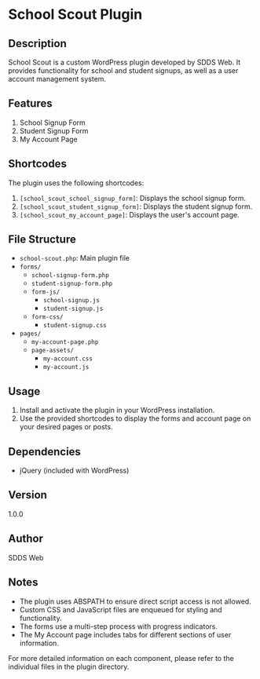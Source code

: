 # School Scout Plugin

## Description

School Scout is a custom WordPress plugin developed by SDDS Web. It provides functionality for school and student signups, as well as a user account management system.

## Features

1. School Signup Form
2. Student Signup Form
3. My Account Page

## Shortcodes

The plugin uses the following shortcodes:

1. `[school_scout_school_signup_form]`: Displays the school signup form.
2. `[school_scout_student_signup_form]`: Displays the student signup form.
3. `[school_scout_my_account_page]`: Displays the user's account page.

## File Structure

- `school-scout.php`: Main plugin file
- `forms/`
  - `school-signup-form.php`
  - `student-signup-form.php`
  - `form-js/`
    - `school-signup.js`
    - `student-signup.js`
  - `form-css/`
    - `student-signup.css`
- `pages/`
  - `my-account-page.php`
  - `page-assets/`
    - `my-account.css`
    - `my-account.js`

## Usage

1. Install and activate the plugin in your WordPress installation.
2. Use the provided shortcodes to display the forms and account page on your desired pages or posts.

## Dependencies

- jQuery (included with WordPress)

## Version

1.0.0

## Author

SDDS Web

## Notes

- The plugin uses ABSPATH to ensure direct script access is not allowed.
- Custom CSS and JavaScript files are enqueued for styling and functionality.
- The forms use a multi-step process with progress indicators.
- The My Account page includes tabs for different sections of user information.

For more detailed information on each component, please refer to the individual files in the plugin directory.
